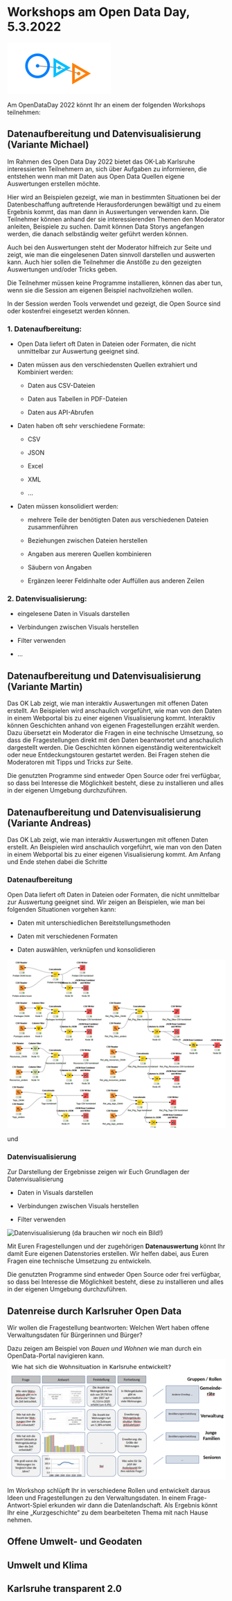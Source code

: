 # Workshops am Open Data Day, 5.3.2022

![ODD22](oddlogo.png)

Am OpenDataDay 2022 könnt Ihr an einem der folgenden Workshops teilnehmen:

## Datenaufbereitung und Datenvisualisierung (Variante Michael)

Im Rahmen des Open Data Day 2022 bietet das OK-Lab Karlsruhe interessierten Teilnehmern an, sich über Aufgaben zu informieren, die entstehen wenn man mit Daten aus Open Data Quellen eigene Auswertungen erstellen möchte.

Hier wird an Beispielen gezeigt, wie man in bestimmten Situationen bei der Datenbeschaffung auftretende Herausforderungen bewältigt und zu einem Ergebnis kommt, das man dann in Auswertungen verwenden kann. Die Teilnehmer können anhand der sie interessierenden Themen den Moderator anleiten, Beispiele zu suchen. Damit können Data Storys angefangen werden, die danach selbständig weiter geführt werden können.

Auch bei den Auswertungen steht der Moderator hilfreich zur Seite und zeigt, wie man die eingelesenen Daten sinnvoll darstellen und auswerten kann. Auch hier sollen die Teilnehmer die Anstöße zu den gezeigten Auswertungen und/oder Tricks geben.

 

Die Teilnehmer müssen keine Programme installieren, können das aber tun, wenn sie die Session am eigenen Beispiel nachvollziehen wollen.

In der Session werden Tools verwendet und gezeigt, die Open Source sind oder kostenfrei eingesetzt werden können.

 

### 1. Datenaufbereitung:

 * Open Data liefert oft Daten in Dateien oder Formaten, die nicht unmittelbar zur Auswertung geeignet sind.

 * Daten müssen aus den verschiedensten Quellen extrahiert und Kombiniert werden:

    + Daten aus CSV-Dateien

    + Daten aus Tabellen in PDF-Dateien

    + Daten aus API-Abrufen

 * Daten haben oft sehr verschiedene Formate:

    + CSV

    + JSON

    + Excel

    + XML

    + ...

* Daten müssen konsolidiert werden:

    + mehrere Teile der benötigten Daten aus verschiedenen Dateien zusammenführen

    + Beziehungen zwischen Dateien herstellen

    + Angaben aus mereren Quellen kombinieren

    + Säubern von Angaben

    + Ergänzen leerer Feldinhalte oder Auffüllen aus anderen Zeilen

 

### 2. Datenvisualisierung:

* eingelesene Daten in Visuals darstellen

* Verbindungen zwischen Visuals herstellen

* Filter verwenden

* ...



## Datenaufbereitung und Datenvisualisierung (Variante Martin)
Das OK Lab zeigt, wie man interaktiv Auswertungen mit offenen Daten
erstellt.
An Beispielen wird anschaulich vorgeführt, wie man von den Daten in
einem Webportal bis zu einer eigenen Visualisierung kommt.
Interaktiv können Geschichten anhand von eigenen Fragestellungen erzählt
werden.
Dazu übersetzt ein Moderator die Fragen in eine technische Umsetzung, so
dass die Fragestellungen direkt mit den Daten beantwortet und
anschaulich dargestellt werden.
Die Geschichten können eigenständig weiterentwickelt oder neue
Entdeckungstouren gestartet werden.
Bei Fragen stehen die Moderatoren mit Tipps und Tricks zur Seite.

Die genutzten Programme sind entweder Open Source oder frei verfügbar,
so dass bei Interesse die Möglichkeit besteht, diese zu installieren und
alles in der eigenen Umgebung durchzuführen.

## Datenaufbereitung und Datenvisualisierung (Variante Andreas)
Das OK Lab zeigt, wie man interaktiv Auswertungen mit offenen Daten
erstellt. 
An Beispielen wird anschaulich vorgeführt, wie man von den Daten in
einem Webportal bis zu einer eigenen Visualisierung kommt.
Am Anfang und Ende stehen dabei die Schritte

### Datenaufbereitung

Open Data liefert oft Daten in Dateien oder Formaten, die nicht unmittelbar zur Auswertung geeignet sind. Wir zeigen an Beispielen, wie man bei folgenden Situationen vorgehen kann:

 * Daten mit unterschiedlichen Bereitstellungsmethoden

 * Daten mit verschiedenen Formaten

 * Daten auswählen, verknüpfen und konsolidieren

![Datenaufbereitung](Datenaufbereitung.png)

und 

### Datenvisualisierung
Zur Darstellung der Ergebnisse zeigen wir Euch Grundlagen der Datenvisualisierung 

* Daten in Visuals darstellen

* Verbindungen zwischen Visuals herstellen

* Filter verwenden

![Datenvisualisierung (da brauchen wir noch ein Bild!)](Datenvisualisierung.png)


Mit Euren Fragestellungen und der zugehörigen **Datenauswertung** könnt Ihr damit Eure eigenen Datenstories erstellen. Wir helfen dabei, aus Euren Fragen eine technische Umsetzung zu entwickeln.

Die genutzten Programme sind entweder Open Source oder frei verfügbar,
so dass bei Interesse die Möglichkeit besteht, diese zu installieren und
alles in der eigenen Umgebung durchzuführen.



## Datenreise durch Karlsruher Open Data
Wir wollen die Fragestellung beantworten: Welchen Wert haben offene Verwaltungsdaten für Bürgerinnen und Bürger?

Dazu zeigen am Beispiel von *Bauen und Wohnen* wie man durch ein OpenData-Portal navigieren kann.
![Wohnungen](wohnungen.png)

Im Workshop schlüpft Ihr in verschiedene Rollen und entwickelt daraus Ideen und Fragestellungen 
zu den Verwaltungsdaten. In einem Frage-Antwort-Spiel erkunden wir dann die Datenlandschaft.
Als Ergebnis könnt Ihr eine „Kurzgeschichte“ zu dem bearbeiteten Thema mit nach Hause nehmen.



## Offene Umwelt- und Geodaten

## Umwelt und Klima 

## Karlsruhe transparent 2.0
